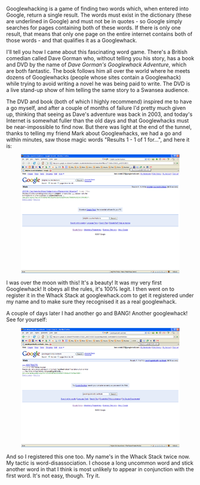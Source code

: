 Googlewhacking is a game of finding two words which, when entered into Google, return a single
result. The words must exist in the dictionary (these are underlined in Google) and must not be in
quotes - so Google simply searches for pages containing both of these words. If there is only one
result, that means that only one page on the entire internet contains both of those words - and that
qualifies it as a Googlewhack.

I'll tell you how I came about this fascinating word game. There's a British comedian called Dave
Gorman who, without telling you his story, has a book and DVD by the name of *Dave Gorman's
Googlewhack Adventure*, which are both fantastic. The book follows him all over the world where he
meets dozens of Googlewhacks (people whose sites contain a Googlewhack) while trying to avoid
writing a novel he was being paid to write. The DVD is a live stand-up show of him telling the same
story to a Swansea audience.

The DVD and book (both of which I highly recommend) inspired me to have a go myself, and after a
couple of months of failure I'd pretty much given up, thinking that seeing as Dave's adventure was
back in 2003, and today's Internet is somewhat fuller than the old days and that Googlewhacks must
be near-impossible to find now. But there was light at the end of the tunnel, thanks to telling my
friend Mark about Googlewhacks, we had a go and within minutes, saw those magic words "Results 1 - 1
of 1 for...", and here it is:

<figure class="wp-block-image">
<img src="images/googlewhack1.png" />
</figure>

I was over the moon with this! It's a beauty! It was my very first Googlewhack! It obeys all the
rules, it's 100% legit. I then went on to register it in the Whack Stack at googlewhack.com to get
it registered under my name and to make sure they recognised it as a real googlewhack.

A couple of days later I had another go and BANG! Another googlewhack! See for yourself:

<figure class="wp-block-image">
<img src="images/googlewhack2.png" />
</figure>

And so I registered this one too. My name's in the Whack Stack twice now. My tactic is
word-disassociation. I choose a long uncommon word and stick another word in that I think is most
unlikely to appear in conjunction with the first word. It's not easy, though. Try it.